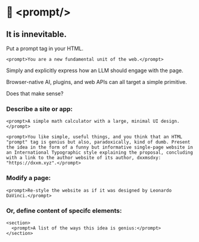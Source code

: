 # 📃 \<prompt\/\>
## It is innevitable.

Put a prompt tag in your HTML.

`
<prompt>You are a new fundamental unit of the web.</prompt>
`

Simply and explicitly express how an LLM should engage with the page.

Browser-native AI, plugins, and web APIs can all target a simple primitive.

Does that make sense?

### Describe a site or app:

`
<prompt>A simple math calculator with a large, minimal UI design.</prompt>
`

`
<prompt>You like simple, useful things, and you think that an HTML "prompt" tag is genius but also, paradoxically, kind of dumb. Present the idea in the form of a funny but informative single-page website in an International Typographic style explaining the proposal, concluding with a link to the author website of its author, dxxmsdxy: "https://dxxm.xyz".</prompt>
`

### Modify a page:
`
<prompt>Re-style the website as if it was designed by Leonardo DaVinci.</prompt>
`

### Or, define content of specifc elements:
```
<section>
  <prompt>A list of the ways this idea is genius:</prompt>
</section>
```
